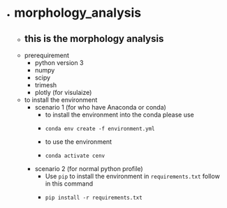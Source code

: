 - # morphology_analysis
	- ## this is the morphology analysis
	- prerequirement
		- python version 3
		- numpy
		- scipy
		- trimesh
		- plotly (for visulaize)
	- to install the environment
		- scenario 1 (for who have Anaconda or conda)
			- to install the environment into the conda please use
			-
			  ```
			  conda env create -f environment.yml
			  ```
			- to use the environment
			-
			  ```
			  conda activate cenv
			  ```
		- scenario 2 (for normal python profile)
			- Use `pip` to install the environment in `requirements.txt` follow in this command
			-
			  ```
			  pip install -r requirements.txt
			  ```
